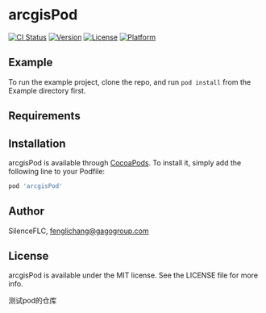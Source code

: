 # arcgisPod


[![CI Status](https://img.shields.io/travis/SilenceFLC/arcgisPod.svg?style=flat)](https://travis-ci.org/SilenceFLC/arcgisPod)
[![Version](https://img.shields.io/cocoapods/v/arcgisPod.svg?style=flat)](https://cocoapods.org/pods/arcgisPod)
[![License](https://img.shields.io/cocoapods/l/arcgisPod.svg?style=flat)](https://cocoapods.org/pods/arcgisPod)
[![Platform](https://img.shields.io/cocoapods/p/arcgisPod.svg?style=flat)](https://cocoapods.org/pods/arcgisPod)

## Example

To run the example project, clone the repo, and run `pod install` from the Example directory first.

## Requirements

## Installation

arcgisPod is available through [CocoaPods](https://cocoapods.org). To install
it, simply add the following line to your Podfile:

```ruby
pod 'arcgisPod'
```

## Author

SilenceFLC, fenglichang@gagogroup.com

## License

arcgisPod is available under the MIT license. See the LICENSE file for more info.

测试pod的仓库

